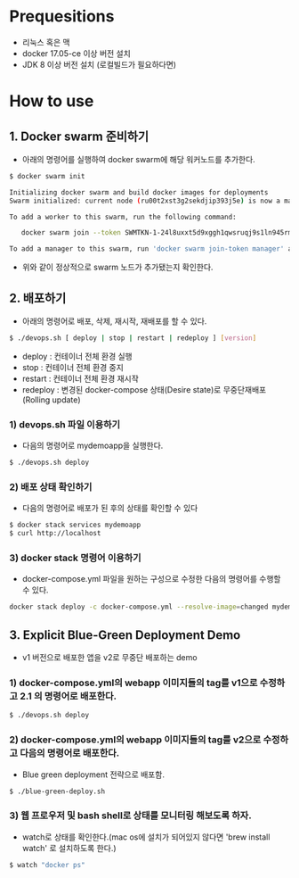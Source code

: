 # Prequesitions
- 리눅스 혹은 맥
- docker 17.05-ce 이상 버전 설치
- JDK 8 이상 버전 설치 (로컬빌드가 필요하다면)

# How to use

## 1. Docker swarm 준비하기
- 아래의 명령어를 실행하여 docker swarm에 해당 워커노드를 추가한다.

```bash
$ docker swarm init

Initializing docker swarm and build docker images for deployments
Swarm initialized: current node (ru00t2xst3g2sekdjip393j5e) is now a manager.

To add a worker to this swarm, run the following command:

   docker swarm join --token SWMTKN-1-24l8uxxt5d9xggh1qwsruqj9s1ln945rmyc5csid3mcrpp8sjw-exda6znm0yjafkfksfc9hy9vt 192.168.65.3:2377

To add a manager to this swarm, run 'docker swarm join-token manager' and follow the instructions.

```
- 위와 같이 정상적으로 swarm 노드가 추가됐는지 확인한다.

## 2. 배포하기

- 아래의 명령어로 배포, 삭제, 재시작, 재배포를 할 수 있다.
```bash
$ ./devops.sh [ deploy | stop | restart | redeploy ] [version]
```
- deploy    : 컨테이너 전체 환경 실행
- stop      : 컨테이너 전체 환경 중지
- restart   : 컨테이너 전체 환경 재시작
- redeploy  : 변경된 docker-compose 상태(Desire state)로 무중단재배포(Rolling update) 

### 1) devops.sh 파일 이용하기
- 다음의 명령어로 mydemoapp을 실행한다. 
```bash
$ ./devops.sh deploy
```

### 2) 배포 상태 확인하기
- 다음의 명령어로 배포가 된 후의 상태를 확인할 수 있다
```bash
$ docker stack services mydemoapp
$ curl http://localhost
```

### 3) docker stack 명령어 이용하기
- docker-compose.yml 파일을 원하는 구성으로 수정한 다음의 명령어를 수행할 수 있다.
```bash
docker stack deploy -c docker-compose.yml --resolve-image=changed mydemoapp
```

## 3. Explicit Blue-Green Deployment  Demo

- v1 버전으로 배포한 앱을 v2로 무중단 배포하는 demo

### 1) docker-compose.yml의 webapp 이미지들의 tag를 v1으로 수정하고 2.1 의 명령어로 배포한다.
```bash
$ ./devops.sh deploy
```

### 2) docker-compose.yml의 webapp 이미지들의 tag를 v2으로 수정하고 다음의 명령어로 배포한다.
- Blue green deployment 전략으로 배포함.
```bash
$ ./blue-green-deploy.sh
```

### 3) 웹 프로우저 및 bash shell로 상태를 모니터링 해보도록 하자.
- watch로 상태를 확인한다.(mac os에 설치가 되어있지 않다면 'brew install watch' 로 설치하도록 한다.)
```bash
$ watch "docker ps"
```

###

